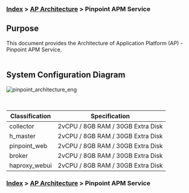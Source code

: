 ### [Index](https://github.com/PaaS-TA/Guide-eng/blob/master/README.md) > [AP Architecture](../README.md) > Pinpoint APM Service

## Purpose
This document provides the Architecture of Application Platform (AP) - Pinpoint APM Service.
<br><br>

## System Configuration Diagram


![pinpoint_architecture_eng](https://user-images.githubusercontent.com/104418463/165662070-99ccbf52-b8e0-4848-8fca-1cb3686c5c0b.png)


<br>

| Classification | Specification |
|-------|------|
| collector | 2vCPU / 8GB RAM / 30GB Extra Disk |
| h_master | 2vCPU / 8GB RAM / 30GB Extra Disk |
| pinpoint_web | 2vCPU / 8GB RAM / 30GB Extra Disk |
| broker | 2vCPU / 8GB RAM / 30GB Extra Disk |
| haproxy_webui | 2vCPU / 8GB RAM / 30GB Extra Disk |



### [Index](https://github.com/PaaS-TA/Guide-eng/blob/master/README.md) > [AP Architecture](../README.md) > Pinpoint APM Service
